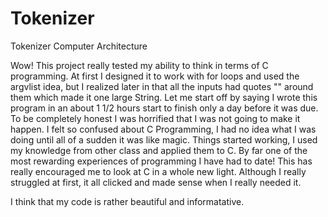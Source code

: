 # Tokenizer
Tokenizer Computer Architecture

Wow! This project really tested my ability to think in terms of C programming. At first I designed it to work with for loops and used the argvlist idea, but I realized later in that all the inputs had quotes "" around them which made it one large String. Let me start off by saying I wrote this program in an about 1 1/2 hours start to finish only a day before it was due. To be completely honest I was horrified that I was not going to make it happen. I felt so confused about C Programming, I had no idea what I was doing until all of a sudden it was like magic. Things started working, I used my knowledge from other class and applied them to C. By far one of the most rewarding experiences of programming I have had to date! This has really encouraged me to look at C in a whole new light. Although I really struggled at first, it all clicked and made sense when I really needed it. 

I think that my code is rather beautiful and informatative.
